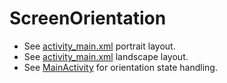 # ScreenOrientation

- See [activity_main.xml](/app/src/main/res/layout/activity_main.xml) portrait layout.
- See [activity_main.xml](/app/src/main/res/layout-land/activity_main.xml) landscape layout.
- See [MainActivity](app/src/main/java/com/bentals/screenrotation/MainActivity.java) for orientation state handling.
